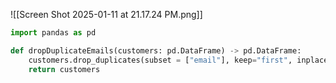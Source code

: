 ![[Screen Shot 2025-01-11 at 21.17.24 PM.png]]

```Python
import pandas as pd

def dropDuplicateEmails(customers: pd.DataFrame) -> pd.DataFrame:
    customers.drop_duplicates(subset = ["email"], keep="first", inplace=True)
    return customers
```
